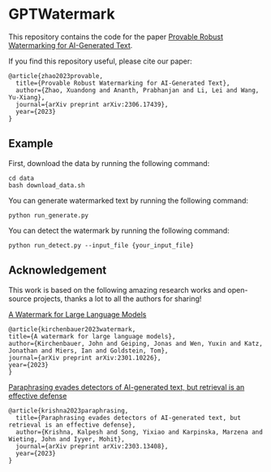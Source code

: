 # GPTWatermark

This repository contains the code for the paper [Provable Robust Watermarking for AI-Generated Text](https://arxiv.org/abs/2306.17439).

If you find this repository useful, please cite our paper:

```
@article{zhao2023provable,
  title={Provable Robust Watermarking for AI-Generated Text},
  author={Zhao, Xuandong and Ananth, Prabhanjan and Li, Lei and Wang, Yu-Xiang},
  journal={arXiv preprint arXiv:2306.17439},
  year={2023}
}
```

## Example

First, download the data by running the following command:

```
cd data
bash download_data.sh
```

You can generate watermarked text by running the following command:

```
python run_generate.py
```

You can detect the watermark by running the following command:

```
python run_detect.py --input_file {your_input_file}
```



## Acknowledgement

This work is based on the following amazing research works and open-source projects, thanks a lot to all the authors for sharing!


[A Watermark for Large Language Models](https://github.com/jwkirchenbauer/lm-watermarking)

```
@article{kirchenbauer2023watermark,
title={A watermark for large language models},
author={Kirchenbauer, John and Geiping, Jonas and Wen, Yuxin and Katz, Jonathan and Miers, Ian and Goldstein, Tom},
journal={arXiv preprint arXiv:2301.10226},
year={2023}
}
```

[Paraphrasing evades detectors of AI-generated text, but retrieval is an effective defense](https://github.com/martiansideofthemoon/ai-detection-paraphrases)

```
@article{krishna2023paraphrasing,
  title={Paraphrasing evades detectors of AI-generated text, but retrieval is an effective defense},
  author={Krishna, Kalpesh and Song, Yixiao and Karpinska, Marzena and Wieting, John and Iyyer, Mohit},
  journal={arXiv preprint arXiv:2303.13408},
  year={2023}
}
```
